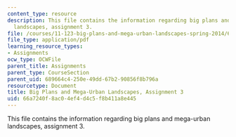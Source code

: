 ```yaml
---
content_type: resource
description: This file contains the information regarding big plans and mega-urban
  landscapes, assignment 3.
file: /courses/11-123-big-plans-and-mega-urban-landscapes-spring-2014/66a7240f8ac04ef4d4c5f8b411a8e445_MIT11_123S14_assignment3.pdf
file_type: application/pdf
learning_resource_types:
- Assignments
ocw_type: OCWFile
parent_title: Assignments
parent_type: CourseSection
parent_uid: 689664c4-250e-49dd-67b2-90856f8b796a
resourcetype: Document
title: Big Plans and Mega-Urban Landscapes, Assignment 3
uid: 66a7240f-8ac0-4ef4-d4c5-f8b411a8e445
---
```

This file contains the information regarding big plans and mega-urban landscapes, assignment 3.

